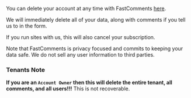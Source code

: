 You can delete your account at any time with FastComments [here](https://fastcomments.com/auth/my-account/delete).

We will immediately delete all of your data, along with comments if you tell us to in the form.

If you run sites with us, this will also cancel your subscription.

Note that FastComments is privacy focused and commits to keeping your data safe. We do not sell any user information to third parties.

### Tenants Note

__If you are an `Account Owner` then this will delete the entire tenant, all comments, and all users!!!__ This is not recoverable.
